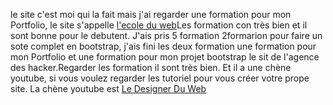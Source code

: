 le site c'est moi qui la fait mais j'ai regarder une formation pour mon Portfolio, le site s'appelle <a href="https://www.ecole-du-web.net/courses">l'ecole du web</a>Les formation con très bien et il sont bonne pour le debutent. J'ais pris 5 formation 2formarion pour faire un sote complet en bootstrap, j'ais fini les deux formation une formation pour mon Portfolio et une formation pour mon projet bootstrap le sit de l'agence des hacker.Regarder les formation il sont très bien. Et il a une chène youtube, si vous voulez regarder les tutoriel pour vous créer votre prope site. La chène youtube est <a href="https://youtube.com/le-designer-du-web">Le Designer Du Web</a>